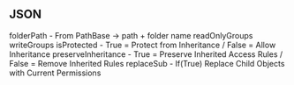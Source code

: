 ## JSON
folderPath - From PathBase -> path + folder name
readOnlyGroups
writeGroups
isProtected - True = Protect from Inheritance / False = Allow Inheritance
preserveInheritance - True = Preserve Inherited Access Rules / False = Remove Inherited Rules
replaceSub - If(True) Replace Child Objects with Current Permissions
